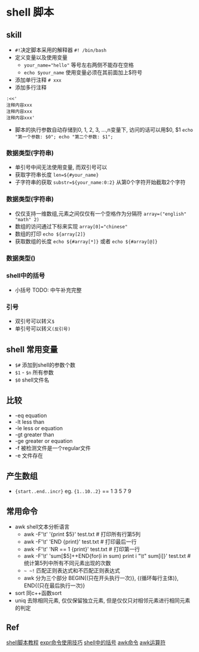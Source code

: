 # shell 脚本

## skill 

- `#!`决定脚本采用的解释器 `#! /bin/bash` 
- 定义变量以及使用变量
    + `your_name="hello"` 等号左右两侧不能存在空格
    + `echo $your_name` 使用变量必须在其前面加上$符号
- 添加单行注释 `# xxx`
- 添加多行注释 
```shell
:<<'
注释内容xxx
注释内容xxx
注释内容xxx'
```

- 脚本的执行参数自动存储到0, 1, 2, 3, ...,n变量下, 访问的话可以用$0, $1 `echo "第一个参数: $0"; echo "第二个参数: $1";`

### 数据类型(字符串)

- 单引号中间无法使用变量, 而双引号可以
- 获取字符串长度 `len=${#your_name}`
- 子字符串的获取 `substr=${your_name:0:2}` 从第0个字符开始截取2个字符

### 数据类型(字符串)

- 仅仅支持一维数组,元素之间仅仅有一个空格作为分隔符 `array=("english" "math" 2)`
- 数组的访问通过下标来实现 `array[0]="chinese"`
- 数组的打印 `echo ${array[2]}`
- 获取数组的长度 `echo ${#array[*]}` 或者 `echo ${#array[@]}`

### 数据类型()


### shell中的括号

- 小括号 TODO: 中午补充完整



### 引号

- 双引号可以转义`$` 
- 单引号可以转义`(反引号)`

## shell 常用变量 

- `$#` 添加到shell的参数个数
- `$1` - `$n` 所有参数
- `$0` shell文件名

## 比较

- -eq equation
- -lt less than 
- -le less or equation
- -gt greater than
- -ge greater or equation
- -f 被检测文件是一个regular文件
- -e 文件存在

## 产生数组

- `{start..end..incr}` eg. `{1..10..2}` == 1 3 5 7 9

## 常用命令

- awk shell文本分析语言
    + awk -F'\t' '{print $5}' test.txt # 打印所有行第5列
    + awk -F'\t' 'END {print}' test.txt # 打印最后一行
    + awk -F'\t' 'NR == 1 {print}' test.txt # 打印第一行
    + awk -F'\t' 'sum[$5]++END{for(i in sum) print i "\t" sum[i]}' test.txt # 统计第5列中所有不同元素出现的次数
    + `~ ~!` 匹配正则表达式和不匹配正则表达式
    + awk 分为三个部分 BEGIN{(只在开头执行一次)}, {(循环每行主体)}, END{(只在最后执行一次)}
- sort 同c++函数sort
- uniq 去除相同元素, 仅仅保留独立元素, 但是仅仅只对相邻元素进行相同元素的判定


## Ref
[shell脚本教程](http://www.runoob.com/linux/linux-shell.html)
[expr命令使用技巧](https://blog.csdn.net/adcxf/article/details/3001275)
[shell中的括号](https://blog.csdn.net/tttyd/artice/details/11742241)
[awk命令](https://www.cnblogs.com/ggjucheng/archive/2013/01/13/2858470.html)
[awk运算符](https://www.cnblogs.com/chengmo/archive/2010/10/11/1847515.html)
